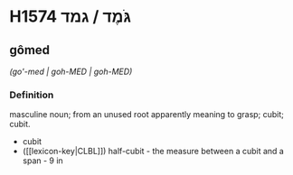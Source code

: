 # H1574 גֹּמֶד / גמד

## gômed

_(go'-med | ɡoh-MED | ɡoh-MED)_

### Definition

masculine noun; from an unused root apparently meaning to grasp; cubit; cubit.

- cubit
- ([[lexicon-key|CLBL]]) half-cubit - the measure between a cubit and a span - 9 in
